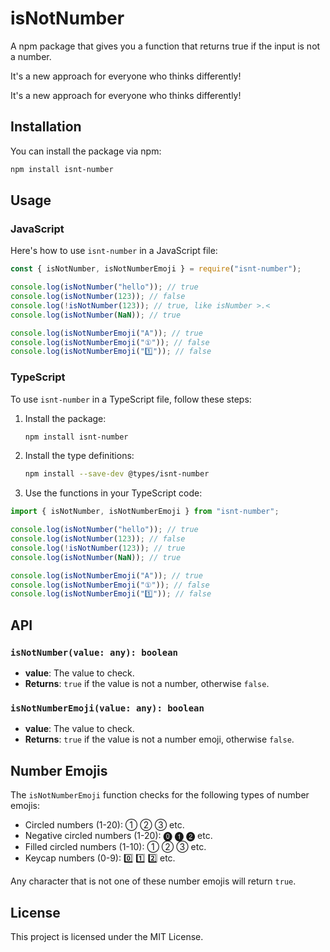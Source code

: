 # isNotNumber

A npm package that gives you a function that returns true if the input is not a number.

It's a new approach for everyone who thinks differently!

It's a new approach for everyone who thinks differently!

## Installation

You can install the package via npm:

```bash
npm install isnt-number
```

## Usage

### JavaScript

Here's how to use `isnt-number` in a JavaScript file:

```javascript
const { isNotNumber, isNotNumberEmoji } = require("isnt-number");

console.log(isNotNumber("hello")); // true
console.log(isNotNumber(123)); // false
console.log(!isNotNumber(123)); // true, like isNumber >.<
console.log(isNotNumber(NaN)); // true

console.log(isNotNumberEmoji("A")); // true
console.log(isNotNumberEmoji("①")); // false
console.log(isNotNumberEmoji("1️⃣")); // false
```

### TypeScript

To use `isnt-number` in a TypeScript file, follow these steps:

1. Install the package:

   ```bash
   npm install isnt-number
   ```

2. Install the type definitions:

   ```bash
   npm install --save-dev @types/isnt-number
   ```

3. Use the functions in your TypeScript code:

```javascript
import { isNotNumber, isNotNumberEmoji } from "isnt-number";

console.log(isNotNumber("hello")); // true
console.log(isNotNumber(123)); // false
console.log(!isNotNumber(123)); // true
console.log(isNotNumber(NaN)); // true

console.log(isNotNumberEmoji("A")); // true
console.log(isNotNumberEmoji("①")); // false
console.log(isNotNumberEmoji("1️⃣")); // false
```

## API

### `isNotNumber(value: any): boolean`

- **value**: The value to check.
- **Returns**: `true` if the value is not a number, otherwise `false`.

### `isNotNumberEmoji(value: any): boolean`

- **value**: The value to check.
- **Returns**: `true` if the value is not a number emoji, otherwise `false`.

## Number Emojis

The `isNotNumberEmoji` function checks for the following types of number emojis:

- Circled numbers (1-20): ① ② ③ etc.
- Negative circled numbers (1-20): ⓿ ❶ ❷ etc.
- Filled circled numbers (1-10): ➀ ➁ ➂ etc.
- Keycap numbers (0-9): 0️⃣ 1️⃣ 2️⃣ etc.

Any character that is not one of these number emojis will return `true`.

## License

This project is licensed under the MIT License.
